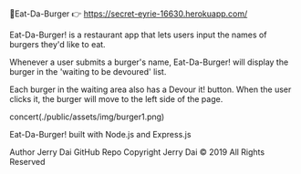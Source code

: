 🍔Eat-Da-Burger
👉 
https://secret-eyrie-16630.herokuapp.com/

Eat-Da-Burger! is a restaurant app that lets users input the names of burgers they'd like to eat.

Whenever a user submits a burger's name, Eat-Da-Burger! will display the burger in the 'waiting to be devoured' list.

Each burger in the waiting area also has a Devour it! button. When the user clicks it, the burger will move to the left side of the page.

concert(./public/assets/img/burger1.png)

Eat-Da-Burger! built with Node.js and Express.js

Author
Jerry Dai
GitHub Repo
Copyright
Jerry Dai © 2019 All Rights Reserved
